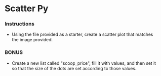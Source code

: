 # Scatter Py

### Instructions

* Using the file provided as a starter, create a scatter plot that matches the image provided.

### BONUS

* Create a new list called "scoop_price", fill it with values, and then set it so that the size of the dots are set according to those values.
